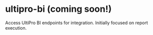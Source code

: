 # ultipro-bi (coming  soon!)
Access UltiPro BI endpoints for integration. Initially focused on report execution. 
